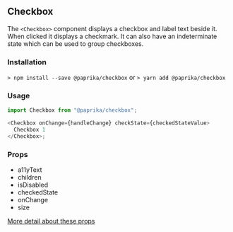 ## Checkbox

The `<Checkbox>` component displays a checkbox and label text beside it. When clicked it displays a checkmark. It can also have an indeterminate state which can be used to group checkboxes.

### Installation

`> npm install --save @paprika/checkbox`
or
`> yarn add @paprika/checkbox`

### Usage

```js
import Checkbox from "@paprika/checkbox";

<Checkbox onChange={handleChange} checkState={checkedStateValue>
  Checkbox 1
</Checkbox>;
```

### Props

- a11yText
- children
- isDisabled
- checkedState
- onChange
- size

[More detail about these props](https://github.com/acl-services/paprika/blob/master/packages/Checkbox/src/Checkbox.js)
